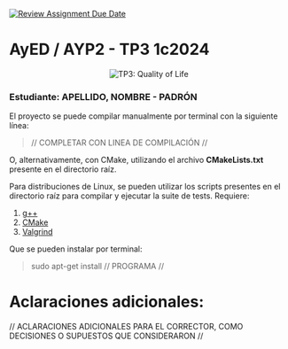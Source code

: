 [![Review Assignment Due Date](https://classroom.github.com/assets/deadline-readme-button-24ddc0f5d75046c5622901739e7c5dd533143b0c8e959d652212380cedb1ea36.svg)](https://classroom.github.com/a/Z4l11-L-)
# AyED / AYP2 - TP3 1c2024

<p align="center">
   <img src="Banner.jpg" alt="TP3: Quality of Life"><br>
</p>

### Estudiante: APELLIDO, NOMBRE - PADRÓN

El proyecto se puede compilar manualmente por terminal con la siguiente línea:

> // COMPLETAR CON LINEA DE COMPILACIÓN //

O, alternativamente, con CMake, utilizando el archivo **CMakeLists.txt** presente en el directorio raíz.

Para distribuciones de Linux, se pueden utilizar los scripts presentes en el directorio raíz para compilar y ejecutar
la suite de tests. Requiere:

1. [g++](https://gcc.gnu.org/)
2. [CMake](https://cmake.org/)
3. [Valgrind](https://valgrind.org/)

Que se pueden instalar por terminal:

> sudo apt-get install // PROGRAMA //

# Aclaraciones adicionales:

// ACLARACIONES ADICIONALES PARA EL CORRECTOR, COMO DECISIONES O SUPUESTOS QUE CONSIDERARON //